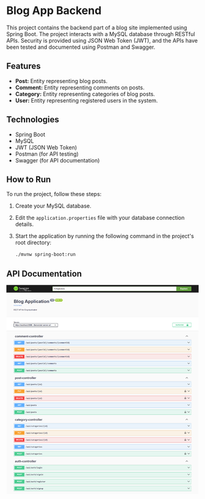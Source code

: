 # Blog App Backend

This project contains the backend part of a blog site implemented using Spring Boot. The project interacts with a MySQL database through RESTful APIs. Security is provided using JSON Web Token (JWT), and the APIs have been tested and documented using Postman and Swagger.

## Features

- **Post:** Entity representing blog posts.
- **Comment:** Entity representing comments on posts.
- **Category:** Entity representing categories of blog posts.
- **User:** Entity representing registered users in the system.

## Technologies

- Spring Boot
- MySQL
- JWT (JSON Web Token)
- Postman (for API testing)
- Swagger (for API documentation)

## How to Run

To run the project, follow these steps:

1. Create your MySQL database.
2. Edit the `application.properties` file with your database connection details.
3. Start the application by running the following command in the project's root directory:

    ```bash
    ./mvnw spring-boot:run
    ```

## API Documentation

![Swagger](https://github.com/omrfth23/Blog-App-RESTful-Backend-SpringBoot/blob/master/Screenshots/screencapture-localhost-8080-swagger-ui-index-html-2024-01-14-22_42_08.png?raw=true)





